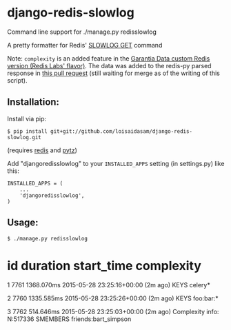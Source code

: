 django-redis-slowlog
==================

Command line support for ./manage.py redisslowlog

A pretty formatter for Redis' [SLOWLOG GET](http://redis.io/commands/slowlog) command

Note: `complexity` is an added feature in the [Garantia Data custom Redis version (Redis Labs' flavor)](https://github.com/RedisLabs/redis). The data was added to the redis-py parsed response in [this pull request](https://github.com/andymccurdy/redis-py/pull/622) (still waiting for merge as of the writing of this script).


## Installation:

Install via pip:

    $ pip install git+git://github.com/loisaidasam/django-redis-slowlog.git

(requires [redis](https://github.com/andymccurdy/redis-py) and [pytz](https://pypi.python.org/pypi/pytz/))

Add "djangoredisslowlog" to your `INSTALLED_APPS` setting (in settings.py) like this:

    INSTALLED_APPS = (
        ...
        'djangoredisslowlog',
    )


## Usage:

    $ ./manage.py redisslowlog
#          id     duration      start_time                           complexity
1        7761   1368.070ms 2015-05-28 23:25:16+00:00 (2m ago)
    KEYS celery*

2        7760   1335.585ms 2015-05-28 23:25:26+00:00 (2m ago)
    KEYS foo:bar:*

3        7762    514.646ms 2015-05-28 23:25:03+00:00 (2m ago)            Complexity info: N:517336
    SMEMBERS friends:bart_simpson
